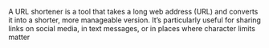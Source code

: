 A URL shortener is a tool that takes a long web address (URL) and converts it into a shorter, more manageable version. 
It’s particularly useful for sharing links on social media, in text messages, or in places where character limits matter
